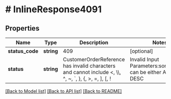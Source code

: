 # # InlineResponse4091

## Properties

Name | Type | Description | Notes
------------ | ------------- | ------------- | -------------
**status_code** | **string** | 409 | [optional]
**status** | **string** | CustomerOrderReference has invalid characters and cannot include &lt;, \\\\, ^, ~, &#x60;, }, {, &gt;, &#x3D;, ], [, ! | Invalid Input Parameters:sortDirection can be either ASC or DESC | [optional]

[[Back to Model list]](../../README.md#models) [[Back to API list]](../../README.md#endpoints) [[Back to README]](../../README.md)
